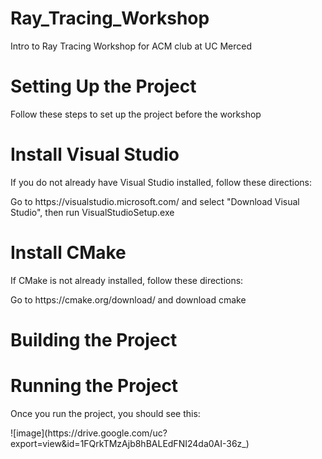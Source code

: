 # Ray_Tracing_Workshop
 Intro to Ray Tracing Workshop for ACM club at UC Merced

# Setting Up the Project
<p> Follow these steps to set up the project before the workshop </p>

# Install Visual Studio
<p> If you do not already have Visual Studio installed, follow these directions: </p>
<p> Go to https://visualstudio.microsoft.com/ and select "Download Visual Studio", then run VisualStudioSetup.exe</p>

# Install CMake
<p> If CMake is not already installed, follow these directions: </p>
<p> Go to https://cmake.org/download/ and download cmake </p>

# Building the Project

# Running the Project
<p> Once you run the project, you should see this: </p>
![image](https://drive.google.com/uc?export=view&id=1FQrkTMzAjb8hBALEdFNI24da0AI-36z_)
